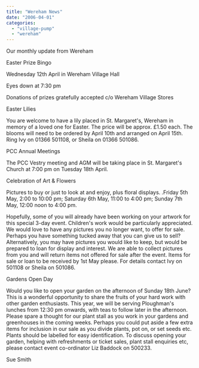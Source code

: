 ```yaml
---
title: "Wereham News"
date: "2006-04-01"
categories: 
  - "village-pump"
  - "wereham"
---
```


Our monthly update from Wereham

Easter Prize Bingo

Wednesday 12th April in Wereham Village Hall

Eyes down at 7:30 pm

Donations of prizes gratefully accepted c/o Wereham Village Stores

Easter Lilies

You are welcome to have a lily placed in St. Margaret's, Wereham in memory of a loved one for Easter. The price will be approx. £1.50 each. The blooms will need to be ordered by April 10th and arranged on April 15th. Ring Ivy on 01366 501108, or Sheila on 01366 501086.

PCC Annual Meetings

The PCC Vestry meeting and AGM will be taking place in St. Margaret's Church at 7:00 pm on Tuesday 18th April.

Celebration of Art & Flowers

Pictures to buy or just to look at and enjoy, plus floral displays. .Friday 5th May, 2:00 to 10:00 pm; Saturday 6th May, 11:00 to 4:00 pm; Sunday 7th May, 12:00 noon to 4:00 pm.

Hopefully, some of you will already have been working on your artwork for this special 3-day event. Children's work would be particularly appreciated. We would love to have any pictures you no longer want, to offer for sale. Perhaps you have something tucked away that you can give us to sell? Alternatively, you may have pictures you would like to keep, but would be prepared to loan for display and interest. We are able to collect pictures from you and will return items not offered for sale after the event. Items for sale or loan to be received by 1st May please. For details contact Ivy on 501108 or Sheila on 501086.

Gardens Open Day

Would you like to open your garden on the afternoon of Sunday 18th June? This is a wonderful opportunity to share the fruits of your hard work with other garden enthusiasts. This year, we will be serving Ploughman's lunches from 12:30 pm onwards, with teas to follow later in the afternoon. Please spare a thought for our plant stall as you work in your gardens and greenhouses in the coming weeks. Perhaps you could put aside a few extra items for inclusion in our sale as you divide plants, pot on, or set seeds etc. Plants should be labelled for easy identification. To discuss opening your garden, helping with refreshments or ticket sales, plant stall enquiries etc, please contact event co-ordinator Liz Baddock on 500233.

Sue Smith
